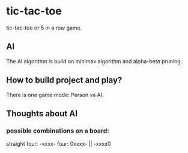 # tic-tac-toe

tic-tac-toe or 5 in a row game. 

## AI
The AI algorithm is build on minimax algorithm and alpha-beta pruning.

## How to build project and play?
There is one game mode: Person vs AI. <br>

## Thoughts about AI

### possible combinations on a board:
straight four: -xxxx-
four: 0xxxx- || -xxxx0